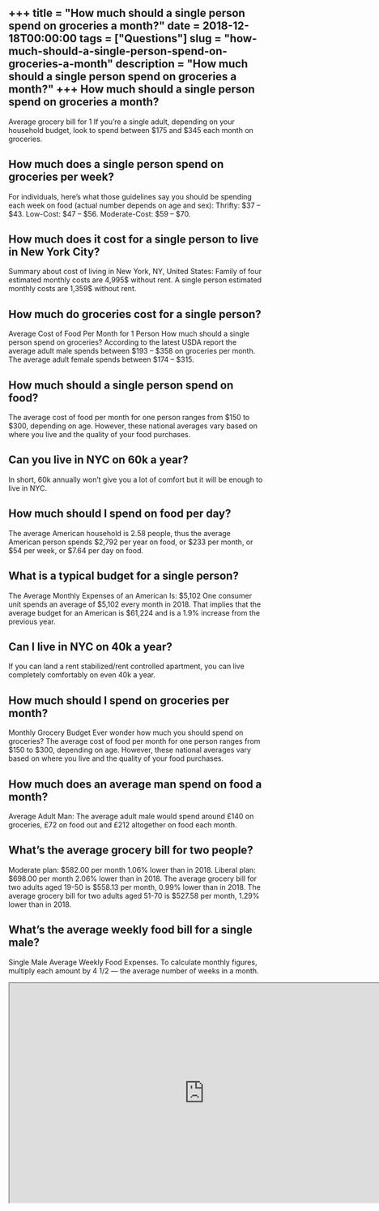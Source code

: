 +++
title = "How much should a single person spend on groceries a month?"
date = 2018-12-18T00:00:00
tags = ["Questions"]
slug = "how-much-should-a-single-person-spend-on-groceries-a-month"
description = "How much should a single person spend on groceries a month?"
+++
How much should a single person spend on groceries a month?
-----------------------------------------------------------

Average grocery bill for 1 If you’re a single adult, depending on your household budget, look to spend between $175 and $345 each month on groceries.

How much does a single person spend on groceries per week?
----------------------------------------------------------

For individuals, here’s what those guidelines say you should be spending each week on food (actual number depends on age and sex): Thrifty: $37 – $43. Low-Cost: $47 – $56. Moderate-Cost: $59 – $70.

How much does it cost for a single person to live in New York City?
-------------------------------------------------------------------

Summary about cost of living in New York, NY, United States: Family of four estimated monthly costs are 4,995$ without rent. A single person estimated monthly costs are 1,359$ without rent.

How much do groceries cost for a single person?
-----------------------------------------------

Average Cost of Food Per Month for 1 Person How much should a single person spend on groceries? According to the latest USDA report the average adult male spends between $193 – $358 on groceries per month. The average adult female spends between $174 – $315.

How much should a single person spend on food?
----------------------------------------------

The average cost of food per month for one person ranges from $150 to $300, depending on age. However, these national averages vary based on where you live and the quality of your food purchases.

Can you live in NYC on 60k a year?
----------------------------------

In short, 60k annually won’t give you a lot of comfort but it will be enough to live in NYC.

How much should I spend on food per day?
----------------------------------------

The average American household is 2.58 people, thus the average American person spends $2,792 per year on food, or $233 per month, or $54 per week, or $7.64 per day on food.

What is a typical budget for a single person?
---------------------------------------------

The Average Monthly Expenses of an American Is: $5,102 One consumer unit spends an average of $5,102 every month in 2018. That implies that the average budget for an American is $61,224 and is a 1.9% increase from the previous year.

Can I live in NYC on 40k a year?
--------------------------------

If you can land a rent stabilized/rent controlled apartment, you can live completely comfortably on even 40k a year.

How much should I spend on groceries per month?
-----------------------------------------------

Monthly Grocery Budget Ever wonder how much you should spend on groceries? The average cost of food per month for one person ranges from $150 to $300, depending on age. However, these national averages vary based on where you live and the quality of your food purchases.

How much does an average man spend on food a month?
---------------------------------------------------

Average Adult Man: The average adult male would spend around £140 on groceries, £72 on food out and £212 altogether on food each month.

What’s the average grocery bill for two people?
-----------------------------------------------

Moderate plan: $582.00 per month 1.06% lower than in 2018. Liberal plan: $698.00 per month 2.06% lower than in 2018. The average grocery bill for two adults aged 19-50 is $558.13 per month, 0.99% lower than in 2018. The average grocery bill for two adults aged 51-70 is $527.58 per month, 1.29% lower than in 2018.

What’s the average weekly food bill for a single male?
------------------------------------------------------

Single Male Average Weekly Food Expenses. To calculate monthly figures, multiply each amount by 4 1/2 — the average number of weeks in a month.

<iframe allow="accelerometer; autoplay; clipboard-write; encrypted-media; gyroscope; picture-in-picture" allowfullscreen="" class="__youtube_prefs__  epyt-is-override  no-lazyload" data-no-lazy="1" data-origheight="433" data-origwidth="770" data-skipgform_ajax_framebjll="" height="433" id="_ytid_64844" loading="lazy" src="https://www.youtube.com/embed/Ic-t_p-94Z0?enablejsapi=1&autoplay=0&cc_load_policy=0&cc_lang_pref=&iv_load_policy=1&loop=0&modestbranding=0&rel=1&fs=1&playsinline=0&autohide=2&theme=dark&color=red&controls=1&" title="YouTube player" width="770"></iframe>